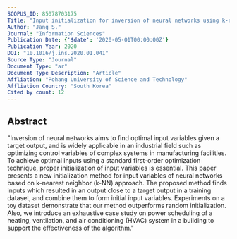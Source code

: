 ```yaml
---
SCOPUS_ID: 85078703175
Title: "Input initialization for inversion of neural networks using k-nearest neighbor approach"
Author: "Jang S."
Journal: "Information Sciences"
Publication Date: {'$date': '2020-05-01T00:00:00Z'}
Publication Year: 2020
DOI: "10.1016/j.ins.2020.01.041"
Source Type: "Journal"
Document Type: "ar"
Document Type Description: "Article"
Affliation: "Pohang University of Science and Technology"
Affliation Country: "South Korea"
Cited by count: 12
---
```


## Abstract
"Inversion of neural networks aims to find optimal input variables given a target output, and is widely applicable in an industrial field such as optimizing control variables of complex systems in manufacturing facilities. To achieve optimal inputs using a standard first-order optimization technique, proper initialization of input variables is essential. This paper presents a new initialization method for input variables of neural networks based on k-nearest neighbor (k-NN) approach. The proposed method finds inputs which resulted in an output close to a target output in a training dataset, and combine them to form initial input variables. Experiments on a toy dataset demonstrate that our method outperforms random initialization. Also, we introduce an exhaustive case study on power scheduling of a heating, ventilation, and air conditioning (HVAC) system in a building to support the effectiveness of the algorithm."
